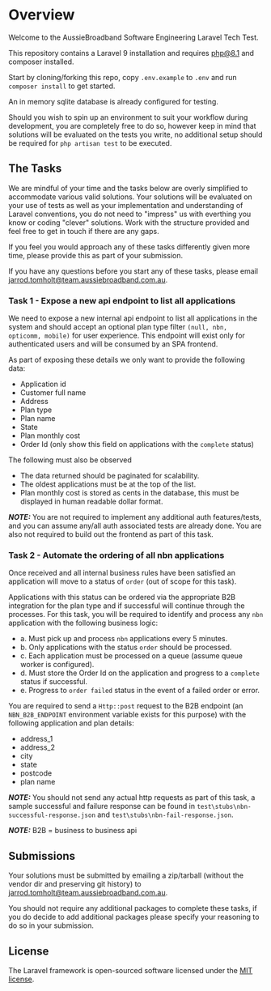 # Overview

Welcome to the AussieBroadband Software Engineering Laravel Tech Test.

This repository contains a Laravel 9 installation and requires php@8.1 and composer installed.

Start by cloning/forking this repo, copy `.env.example` to `.env` and run `composer install` to get started.

An in memory sqlite database is already configured for testing.

Should you wish to spin up an environment to suit your workflow during development, you are completely free to do so, however keep in mind that solutions will be evaluated on the tests you write, no additional setup should be required for `php artisan test` to be executed.

## The Tasks

We are mindful of your time and the tasks below are overly simplified to accommodate various valid solutions. Your solutions will be evaluated on your use of tests as well as your implementation and understanding of Laravel conventions, you do not need to "impress" us with everthing you know or coding "clever" solutions. Work with the structure provided and feel free to get in touch if there are any gaps.

If you feel you would approach any of these tasks differently given more time, please provide this as part of your submission.

If you have any questions before you start any of these tasks, please email jarrod.tomholt@team.aussiebroadband.com.au.

### Task 1 - Expose a new api endpoint to list all applications

We need to expose a new internal api endpoint to list all applications in the system and should accept an optional plan type filter `(null, nbn, opticomm, mobile)` for user experience. This endpoint will exist only for authenticated users and will be consumed by an SPA frontend.

As part of exposing these details we only want to provide the following data:
- Application id
- Customer full name
- Address
- Plan type
- Plan name
- State
- Plan monthly cost
- Order Id (only show this field on applications with the `complete` status)

The following must also be observed
- The data returned should be paginated for scalability.
- The oldest applications must be at the top of the list.
- Plan monthly cost is stored as cents in the database, this must be displayed in human readable dollar format.

***NOTE:*** You are not required to implement any additional auth features/tests, and you can assume any/all auth associated tests are already done. You are also not required to build out the frontend as part of this task.

### Task 2 - Automate the ordering of all nbn applications

Once received and all internal business rules have been satisfied an application will move to a status of `order` (out of scope for this task).

Applications with this status can be ordered via the appropriate B2B integration for the plan type and if successful will continue through the processes. For this task, you will be required to identify and process any `nbn` application with the following business logic:
- a. Must pick up and process `nbn` applications every 5 minutes.
- b. Only applications with the status `order` should be processed.
- c. Each application must be processed on a queue (assume queue worker is configured).
- d. Must store the Order Id on the application and progress to a `complete` status if successful.
- e. Progress to `order failed` status in the event of a failed order or error.

You are required to send a `Http::post` request to the B2B endpoint (an `NBN_B2B_ENDPOINT` environment variable exists for this purpose) with the following application and plan details:
- address_1
- address_2
- city
- state
- postcode
- plan name

***NOTE:*** You should not send any actual http requests as part of this task, a sample successful and failure response can be found in `test\stubs\nbn-successful-response.json` and `test\stubs\nbn-fail-response.json`.

***NOTE:*** B2B = business to business api

## Submissions

Your solutions must be submitted by emailing a zip/tarball (without the vendor dir and preserving git history) to jarrod.tomholt@team.aussiebroadband.com.au.

You should not require any additional packages to complete these tasks, if you do decide to add additional packages please specify your reasoning to do so in your submission.

## License

The Laravel framework is open-sourced software licensed under the [MIT license](https://opensource.org/licenses/MIT).
